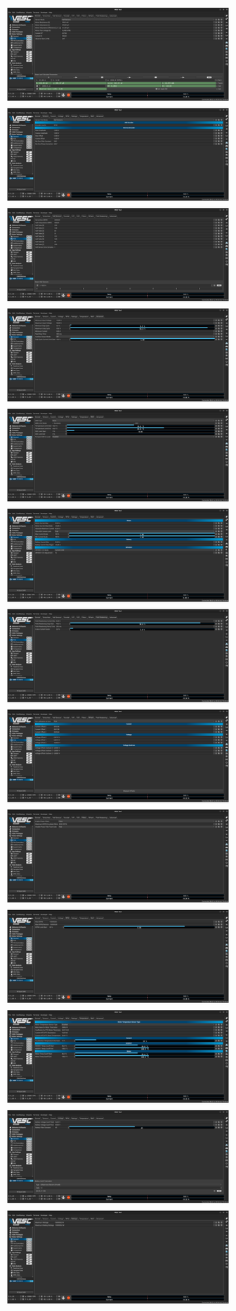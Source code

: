 ![](vesc_foc_general.png)

![](vesc_sensors.png)

![](vesc_hall_sensors.png)

![](vesc_advanced.png)

![](vesc_bms.png)

![](vesc_currents.png)

![](vesc_field_weakening.png)

![](vesc_offsets.png)

![](vesc_phase_filters.png)

![](vesc_rpm.png)

![](vesc_temperature.png)

![](vesc_voltage.png)

![](vesc_wattage.png)
